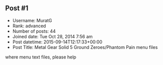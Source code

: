 ## Post #1
- Username: MuratG
- Rank: advanced
- Number of posts: 44
- Joined date: Tue Oct 28, 2014 7:56 am
- Post datetime: 2015-09-14T12:17:33+00:00
- Post Title: Metal Gear Solid 5 Ground Zeroes/Phantom Pain menu files

where menu text files, please help
